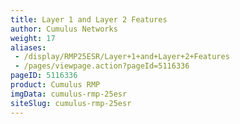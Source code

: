 ```yaml
---
title: Layer 1 and Layer 2 Features
author: Cumulus Networks
weight: 17
aliases:
 - /display/RMP25ESR/Layer+1+and+Layer+2+Features
 - /pages/viewpage.action?pageId=5116336
pageID: 5116336
product: Cumulus RMP
imgData: cumulus-rmp-25esr
siteSlug: cumulus-rmp-25esr
---
```

<article id="html-search-results" class="ht-content" style="display: none;">

</article>

<footer id="ht-footer">

</footer>
